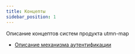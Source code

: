 ```yaml
---
title: Концепты
sidebar_position: 1
---
```


Описание концептов систем продукта utmn-map

- [Описание механизма аутентификации](./auth/index.md)
